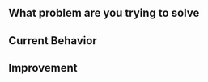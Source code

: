 <!--- Provide a general summary of the issue in the Title above -->

## What problem are you trying to solve
<!--- Tell us what problem this improvement will solve -->

## Current Behavior
<!--- Tell us what happens instead of the expected behavior -->

## Improvement
<!--- Provide a detailed description of the change or addition you are proposing -->


